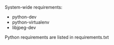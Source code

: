 System-wide requirements:

+   python-dev 
+   python-virtualenv
+   libjpeg-dev

Python requirements are listed in requirements.txt 